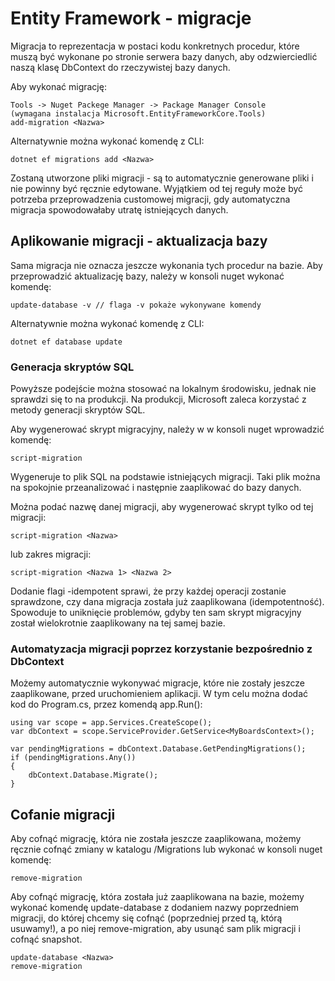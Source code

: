 # Entity Framework - migracje

Migracja to reprezentacja w postaci kodu konkretnych procedur, które muszą być wykonane po stronie serwera bazy danych, aby odzwierciedlić naszą klasę DbContext do rzeczywistej bazy danych.

Aby wykonać migrację:

    Tools -> Nuget Packege Manager -> Package Manager Console
    (wymagana instalacja Microsoft.EntityFrameworkCore.Tools)
    add-migration <Nazwa>

Alternatywnie można wykonać komendę z CLI:

    dotnet ef migrations add <Nazwa>

Zostaną utworzone pliki migracji - są to automatycznie generowane pliki i nie powinny być ręcznie edytowane. Wyjątkiem od tej reguły może być potrzeba przeprowadzenia customowej migracji, gdy automatyczna migracja spowodowałaby utratę istniejących danych.

## Aplikowanie migracji - aktualizacja bazy

Sama migracja nie oznacza jeszcze wykonania tych procedur na bazie. Aby przeprowadzić aktualizację bazy, należy w konsoli nuget wykonać komendę:

    update-database -v // flaga -v pokaże wykonywane komendy

Alternatywnie można wykonać komendę z CLI:

    dotnet ef database update

### Generacja skryptów SQL

Powyższe podejście można stosować na lokalnym środowisku, jednak nie sprawdzi się to na produkcji.
Na produkcji, Microsoft zaleca korzystać z metody generacji skryptów SQL.

Aby wygenerować skrypt migracyjny, należy w w konsoli nuget wprowadzić komendę:

    script-migration

Wygeneruje to plik SQL na podstawie istniejących migracji. Taki plik można na spokojnie przeanalizować i następnie zaaplikować do bazy danych.

Można podać nazwę danej migracji, aby wygenerować skrypt tylko od tej migracji:

    script-migration <Nazwa>

lub zakres migracji:

    script-migration <Nazwa 1> <Nazwa 2>

Dodanie flagi -idempotent sprawi, że przy każdej operacji zostanie sprawdzone, czy dana migracja została już zaaplikowana (idempotentność). Spowoduje to uniknięcie problemów, gdyby ten sam skrypt migracyjny został wielokrotnie zaaplikowany na tej samej bazie.

### Automatyzacja migracji poprzez korzystanie bezpośrednio z DbContext

Możemy automatycznie wykonywać migracje, które nie zostały jeszcze zaaplikowane, przed uruchomieniem aplikacji. W tym celu można dodać kod do Program.cs, przez komendą app.Run():

    using var scope = app.Services.CreateScope();
    var dbContext = scope.ServiceProvider.GetService<MyBoardsContext>();

    var pendingMigrations = dbContext.Database.GetPendingMigrations();
    if (pendingMigrations.Any())
    {
        dbContext.Database.Migrate();
    }

## Cofanie migracji

Aby cofnąć migrację, która nie została jeszcze zaaplikowana, możemy ręcznie cofnąć zmiany w katalogu /Migrations lub wykonać w konsoli nuget komendę:

    remove-migration

Aby cofnąć migrację, która została już zaaplikowana na bazie, możemy wykonać komendę update-database z dodaniem nazwy poprzedniem migracji, do której chcemy się cofnąć (poprzedniej przed tą, którą usuwamy!), a po niej remove-migration, aby usunąć sam plik migracji i cofnąć snapshot.

    update-database <Nazwa>
    remove-migration